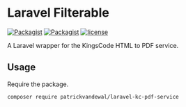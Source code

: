 # Laravel Filterable
[![Packagist](https://img.shields.io/packagist/v/patrickvandewal/laravel-kc-pdf-service.svg?colorB=brightgreen)](https://packagist.org/packages/patrickvandewal/laravel-kc-pdf-service)
[![Packagist](https://img.shields.io/packagist/dt/patrickvandewal/laravel-kc-pdf-service.svg?colorB=brightgreen)](https://packagist.org/packages/patrickvandewal/laravel-kc-pdf-service)
[![license](https://img.shields.io/github/license/patrickvandewal/laravel-kc-pdf-service.svg?colorB=brightgreen)](https://github.com/patrickvandewal/laravel-kc-pdf-service)

A Laravel wrapper for the KingsCode HTML to PDF service.

## Usage
Require the package.
```sh
composer require patrickvandewal/laravel-kc-pdf-service
```
